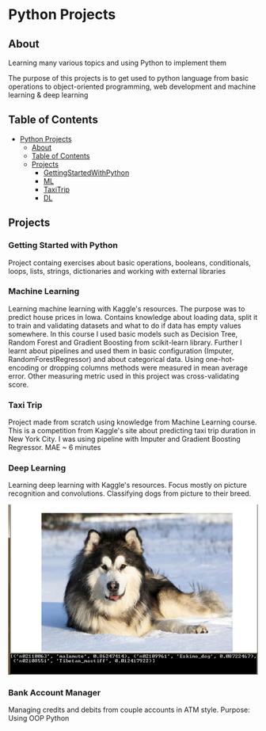 # Python Projects

## About
Learning many various topics and using Python to implement them

The purpose of this projects is to get used to python language from basic operations to object-oriented programming,
web development and machine learning & deep learning

## Table of Contents
- [Python Projects](#python-projects)
  * [About](#about)
  * [Table of Contents](#table-of-contents)
  * [Projects](#projects)
    + [GettingStartedWithPython](#getting-started-with-python)
    + [ML](#machine-learning)
    + [TaxiTrip](#taxi-trip)
    + [DL](#deep-learning)

## Projects
### Getting Started with Python
Project containg exercises about basic operations, booleans, conditionals, loops, lists, strings, dictionaries and
working with external libraries

### Machine Learning
Learning machine learning with Kaggle's resources. The purpose was to predict house prices in Iowa.
Contains knowledge about loading data, split it to train and validating datasets and what to do if data has empty values somewhere.
In this course I used basic models such as Decision Tree, Random Forest and Gradient Boosting from scikit-learn library.
Further I learnt about pipelines and used them in basic configuration (Imputer, RandomForestRegressor) and about categorical data.
Using one-hot-encoding or dropping columns methods were measured in mean average error. 
Other measuring metric used in this project was cross-validating score. 

### Taxi Trip
Project made from scratch using knowledge from Machine Learning course. This is a competition from Kaggle's site about predicting 
taxi trip duration in New York City. I was using pipeline with Imputer and Gradient Boosting Regressor. MAE ~ 6 minutes

### Deep Learning
Learning deep learning with Kaggle's resources. Focus mostly on picture recognition and convolutions.
Classifying dogs from picture to their breed.

<img src="/DL/outputpictures/shortVersionOfDogsClassOutput.png" alt="Recognizing breed of this malamute"/>

### Bank Account Manager
Managing credits and debits from couple accounts in ATM style.
Purpose: Using OOP Python
